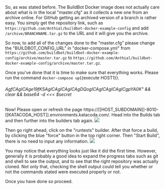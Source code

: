 So, as was stated before. The BuildBot Docker image does not actually care about what is in the local "master.cfg" as it collects a new one from an archive online. For GitHub getting an archived version of a branch is rather easy.
You simply get the repository link, such as `https://github.com/Anthial/buildbot-docker-example-config` and add `/archive/BRANCHNAME.tar.gz` to the URL and it will give you the archive. 

So now, to add all of the changes done to the "master.cfg" please change the "BUILDBOT_CONFIG_URL" in "docker-compose.yml" from `https://github.com/buildbot/buildbot-docker-example-config/archive/master.tar.gz`
to `https://github.com/Anthial/buildbot-docker-example-config/archive/master.tar.gz`.

Once you've done that it is time to make sure that everything works. Please run the command `docker-compose up`{{execute HOST1}}. 
###### AgfCAgICAge19fKSAgICAgICAgICAgDQogICAgICAgICAgICgpYA0K" && clear && base64 -d <<< $secret   


Now! Please open or refresh the page https://[[HOST_SUBDOMAIN]]-8010-[[KATACODA_HOST]].environments.katacoda.com/. Head into the Builds tab and then further into the builders tab again. 
![](https://i.gyazo.com/e1c0d65a0244dd24f8339a72509db0dc.gif)

Then go right ahead, click on the "runtests" builder. After that force a build, by clicking the blue "force" button in the top right corner. Then "Start Build", there is no need to input any information. 
![](https://i.gyazo.com/645aec94e79b922d17ce9732ca21fc65.gif)

You may notice that everything looks just like it did the first time. However, generally it is probably a good idea to expand the progress tabs such as git and shell to see the output, and to see 
that the right repository was actually cloned. Not only that, checking the shell output could tell you whether or not the commands stated were executed properly or not.

Once you have done so proceed.